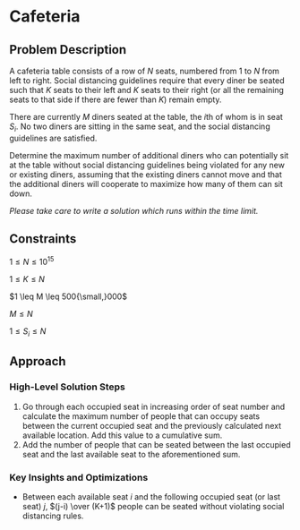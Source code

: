 # Cafeteria

## Problem Description

A cafeteria table consists of a row of $N$ seats, numbered from $1$ to $N$ from left to right. Social distancing guidelines require that every diner be seated such that $K$ seats to their left and $K$ seats to their right (or all the remaining seats to that side if there are fewer than $K$) remain empty.

There are currently $M$ diners seated at the table, the $i\text{th}$ of whom is in seat $S_i$. No two diners are sitting in the same seat, and the social distancing guidelines are satisfied.

Determine the maximum number of additional diners who can potentially sit at the table without social distancing guidelines being violated for any new or existing diners, assuming that the existing diners cannot move and that the additional diners will cooperate to maximize how many of them can sit down.

*Please take care to write a solution which runs within the time limit.*

## Constraints

$1 \leq N \leq 10^{15}$
 
$1 \leq K \leq N$

$1 \leq M \leq 500{\small,}000$

$M \leq N$

$1 \leq S_i \leq N$

## Approach

### High-Level Solution Steps

1. Go through each occupied seat in increasing order of seat number and calculate the maximum number of people that can occupy seats between the current occupied seat and the previously calculated next available location. Add this value to a cumulative sum.
2. Add the number of people that can be seated between the last occupied seat and the last available seat to the aforementioned sum.

### Key Insights and Optimizations

- Between each available seat $i$ and the following occupied seat (or last seat) $j$, $(j-i) \over (K+1)$ people can be seated without violating social distancing rules. 